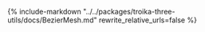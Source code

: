 {%
include-markdown "../../packages/troika-three-utils/docs/BezierMesh.md"
rewrite_relative_urls=false
%}
